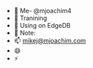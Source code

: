 - 👋 Me- @mjoachim4
- 👀 Tranining 
- 🌱 Using on EdgeDB
- 💞️ Note:
- 📫 mikej@mjoachim.com
- 😄 
- ⚡ 

<!---
mjoachim4/mjoachim4 is a ✨ special ✨ repository because its `README.md` (this file) appears on your GitHub profile.
You can click the Preview link to take a look at your changes.
--->
